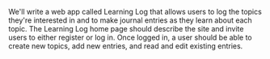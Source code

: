 We'll write a web app called Learning Log that allows users to log the topics they're interested in and to make journal entries as they learn about each topic.
The Learning Log home page should describe the site and invite users to either register or log in.
Once logged in, a user should be able to create new topics, add new entries, and read and edit existing entries.